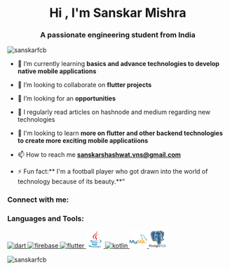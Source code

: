 <h1 align="center">Hi , I'm Sanskar Mishra</h1>
<h3 align="center">A passionate engineering student from India</h3>

<p align="left"> <img src="https://komarev.com/ghpvc/?username=sanskarfcb&label=Profile%20views&color=0e75b6&style=flat" alt="sanskarfcb" /> </p>

- 🌱 I’m currently learning **basics and advance technologies to develop native mobile applications**

- 👯 I’m looking to collaborate on **flutter projects**

- 🤝 I’m looking for an **opportunities**

- 📝 I regularly read articles on hashnode and medium regarding new technologies

- 💬 I'm looking to learn **more on flutter and other backend technologies to create more exciting mobile applicatiions**

- 📫 How to reach me **sanskarshashwat.vns@gmail.com**

- ⚡ Fun fact:** I'm a football player who got drawn into the world of technology because of its beauty.**"

<h3 align="left">Connect with me:</h3>
<p align="left">
</p>

<h3 align="left">Languages and Tools:</h3>
<p align="left"> <a href="https://dart.dev" target="_blank" rel="noreferrer"> <img src="https://www.vectorlogo.zone/logos/dartlang/dartlang-icon.svg" alt="dart" width="40" height="40"/> </a> <a href="https://firebase.google.com/" target="_blank" rel="noreferrer"> <img src="https://www.vectorlogo.zone/logos/firebase/firebase-icon.svg" alt="firebase" width="40" height="40"/> </a> <a href="https://flutter.dev" target="_blank" rel="noreferrer"> <img src="https://www.vectorlogo.zone/logos/flutterio/flutterio-icon.svg" alt="flutter" width="40" height="40"/> </a> <a href="https://www.java.com" target="_blank" rel="noreferrer"> <img src="https://raw.githubusercontent.com/devicons/devicon/master/icons/java/java-original.svg" alt="java" width="40" height="40"/> </a> <a href="https://kotlinlang.org" target="_blank" rel="noreferrer"> <img src="https://www.vectorlogo.zone/logos/kotlinlang/kotlinlang-icon.svg" alt="kotlin" width="40" height="40"/> </a> <a href="https://www.mysql.com/" target="_blank" rel="noreferrer"> <img src="https://raw.githubusercontent.com/devicons/devicon/master/icons/mysql/mysql-original-wordmark.svg" alt="mysql" width="40" height="40"/> </a> <a href="https://www.postgresql.org" target="_blank" rel="noreferrer"> <img src="https://raw.githubusercontent.com/devicons/devicon/master/icons/postgresql/postgresql-original-wordmark.svg" alt="postgresql" width="40" height="40"/> </a> </p>

<p><img align="center" src="https://github-readme-stats.vercel.app/api/top-langs?username=sanskarfcb&show_icons=true&locale=en&layout=compact" alt="sanskarfcb" /></p>
